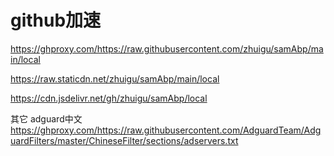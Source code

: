 # github加速
https://ghproxy.com/https://raw.githubusercontent.com/zhuigu/samAbp/main/local

https://raw.staticdn.net/zhuigu/samAbp/main/local

https://cdn.jsdelivr.net/gh/zhuigu/samAbp/local


其它
adguard中文
https://ghproxy.com/https://raw.githubusercontent.com/AdguardTeam/AdguardFilters/master/ChineseFilter/sections/adservers.txt
